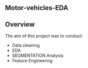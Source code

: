 ## Motor-vehicles-EDA

## Overview
The aim of this project was to conduct:
- Data cleaning
- EDA
- SEGMENTATION Analysis
- Feature Engineering
